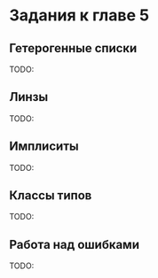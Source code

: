 Задания к главе 5
=================

## Гетерогенные списки
TODO:

## Линзы
TODO:

## Имплиситы
TODO:

## Классы типов
TODO:

## Работа над ошибками
TODO: